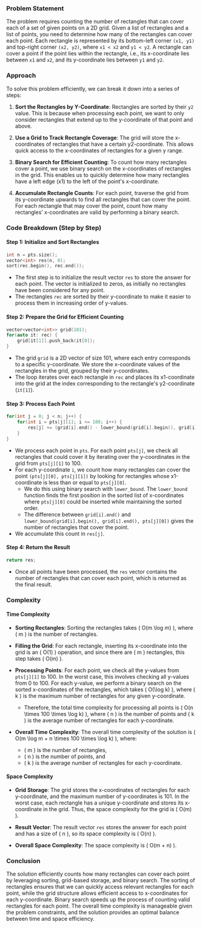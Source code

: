 ### Problem Statement

The problem requires counting the number of rectangles that can cover each of a set of given points on a 2D grid. Given a list of rectangles and a list of points, you need to determine how many of the rectangles can cover each point. Each rectangle is represented by its bottom-left corner `(x1, y1)` and top-right corner `(x2, y2)`, where `x1 < x2` and `y1 < y2`. A rectangle can cover a point if the point lies within the rectangle, i.e., its x-coordinate lies between `x1` and `x2`, and its y-coordinate lies between `y1` and `y2`.

### Approach

To solve this problem efficiently, we can break it down into a series of steps:

1. **Sort the Rectangles by Y-Coordinate**: Rectangles are sorted by their `y2` value. This is because when processing each point, we want to only consider rectangles that extend up to the y-coordinate of that point and above.

2. **Use a Grid to Track Rectangle Coverage**: The grid will store the x-coordinates of rectangles that have a certain y2-coordinate. This allows quick access to the x-coordinates of rectangles for a given y range.

3. **Binary Search for Efficient Counting**: To count how many rectangles cover a point, we use binary search on the x-coordinates of rectangles in the grid. This enables us to quickly determine how many rectangles have a left edge (x1) to the left of the point's x-coordinate.

4. **Accumulate Rectangle Counts**: For each point, traverse the grid from its y-coordinate upwards to find all rectangles that can cover the point. For each rectangle that may cover the point, count how many rectangles’ x-coordinates are valid by performing a binary search.

### Code Breakdown (Step by Step)

#### Step 1: Initialize and Sort Rectangles

```cpp
int n = pts.size();
vector<int> res(n, 0);
sort(rec.begin(), rec.end());
```

- The first step is to initialize the result vector `res` to store the answer for each point. The vector is initialized to zeros, as initially no rectangles have been considered for any point.
- The rectangles `rec` are sorted by their y-coordinate to make it easier to process them in increasing order of y-values.

#### Step 2: Prepare the Grid for Efficient Counting

```cpp
vector<vector<int>> grid(101);
for(auto it: rec) {
    grid[it[1]].push_back(it[0]);
}
```

- The grid `grid` is a 2D vector of size 101, where each entry corresponds to a specific y-coordinate. We store the x-coordinate values of the rectangles in the grid, grouped by their y-coordinates.
- The loop iterates over each rectangle in `rec` and places its x1-coordinate into the grid at the index corresponding to the rectangle's y2-coordinate (`it[1]`).

#### Step 3: Process Each Point

```cpp
for(int j = 0; j < n; j++) {
    for(int i = pts[j][1]; i <= 100; i++) {
        res[j] += (grid[i].end() - lower_bound(grid[i].begin(), grid[i].end(), pts[j][0]));
    }
}
```

- We process each point in `pts`. For each point `pts[j]`, we check all rectangles that could cover it by iterating over the y-coordinates in the grid from `pts[j][1]` to 100.
- For each y-coordinate `i`, we count how many rectangles can cover the point `(pts[j][0], pts[j][1])` by looking for rectangles whose x1-coordinate is less than or equal to `pts[j][0]`. 
  - We do this using binary search with `lower_bound`. The `lower_bound` function finds the first position in the sorted list of x-coordinates where `pts[j][0]` could be inserted while maintaining the sorted order.
  - The difference between `grid[i].end()` and `lower_bound(grid[i].begin(), grid[i].end(), pts[j][0])` gives the number of rectangles that cover the point.
- We accumulate this count in `res[j]`.

#### Step 4: Return the Result

```cpp
return res;
```

- Once all points have been processed, the `res` vector contains the number of rectangles that can cover each point, which is returned as the final result.

### Complexity

#### Time Complexity

- **Sorting Rectangles**: Sorting the rectangles takes \( O(m \log m) \), where \( m \) is the number of rectangles.
- **Filling the Grid**: For each rectangle, inserting its x-coordinate into the grid is an \( O(1) \) operation, and since there are \( m \) rectangles, this step takes \( O(m) \).
- **Processing Points**: For each point, we check all the y-values from `pts[j][1]` to 100. In the worst case, this involves checking all y-values from 0 to 100. For each y-value, we perform a binary search on the sorted x-coordinates of the rectangles, which takes \( O(\log k) \), where \( k \) is the maximum number of rectangles for any given y-coordinate. 
  - Therefore, the total time complexity for processing all points is \( O(n \times 100 \times \log k) \), where \( n \) is the number of points and \( k \) is the average number of rectangles for each y-coordinate.

- **Overall Time Complexity**: The overall time complexity of the solution is \( O(m \log m + n \times 100 \times \log k) \), where:
  - \( m \) is the number of rectangles,
  - \( n \) is the number of points, and
  - \( k \) is the average number of rectangles for each y-coordinate.

#### Space Complexity

- **Grid Storage**: The grid stores the x-coordinates of rectangles for each y-coordinate, and the maximum number of y-coordinates is 101. In the worst case, each rectangle has a unique y-coordinate and stores its x-coordinate in the grid. Thus, the space complexity for the grid is \( O(m) \).
- **Result Vector**: The result vector `res` stores the answer for each point and has a size of \( n \), so its space complexity is \( O(n) \).

- **Overall Space Complexity**: The space complexity is \( O(m + n) \).

### Conclusion

The solution efficiently counts how many rectangles can cover each point by leveraging sorting, grid-based storage, and binary search. The sorting of rectangles ensures that we can quickly access relevant rectangles for each point, while the grid structure allows efficient access to x-coordinates for each y-coordinate. Binary search speeds up the process of counting valid rectangles for each point. The overall time complexity is manageable given the problem constraints, and the solution provides an optimal balance between time and space efficiency.